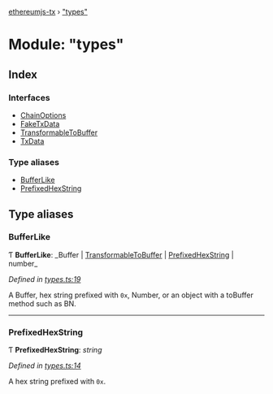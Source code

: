 [ethereumjs-tx](../README.md) › ["types"](_types_.md)

# Module: "types"

## Index

### Interfaces

- [ChainOptions](../interfaces/_types_.chainoptions.md)
- [FakeTxData](../interfaces/_types_.faketxdata.md)
- [TransformableToBuffer](../interfaces/_types_.transformabletobuffer.md)
- [TxData](../interfaces/_types_.txdata.md)

### Type aliases

- [BufferLike](_types_.md#bufferlike)
- [PrefixedHexString](_types_.md#prefixedhexstring)

## Type aliases

### BufferLike

Ƭ **BufferLike**: _Buffer | [TransformableToBuffer](../interfaces/\_index_.transformabletobuffer.md) | [PrefixedHexString](_types_.md#prefixedhexstring) | number\_

_Defined in [types.ts:19](https://github.com/ethereumjs/ethereumjs-vm/blob/master/packages/tx/src/types.ts#L19)_

A Buffer, hex string prefixed with `0x`, Number, or an object with a toBuffer method such as BN.

---

### PrefixedHexString

Ƭ **PrefixedHexString**: _string_

_Defined in [types.ts:14](https://github.com/ethereumjs/ethereumjs-vm/blob/master/packages/tx/src/types.ts#L14)_

A hex string prefixed with `0x`.
